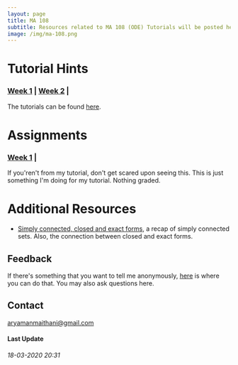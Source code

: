 ```yaml
---
layout: page
title: MA 108
subtitle: Resources related to MA 108 (ODE) Tutorials will be posted here
image: /img/ma-108.png
---
```


# Tutorial Hints 
### [Week 1](https://github.com/aryamanmaithani/ma-108-tut/blob/master/Hints/sheet-1.pdf) | [Week 2](https://github.com/aryamanmaithani/ma-108-tut/blob/master/Hints/sheet-2.pdf) |
The tutorials can be found [here](http://www.math.iitb.ac.in/~preeti/ma108-2019/root_2016.pdf). 

# Assignments
### [Week 1](https://github.com/aryamanmaithani/ma-108-tut/blob/master/Assignments/week-1.pdf) |
If you'ren't from my tutorial, don't get scared upon seeing this. This is just something I'm doing for my tutorial. Nothing graded.

# Additional Resources
<!-- * [Extra questions](https://github.com/aryamanmaithani/ma-106-tut/blob/master/Additional%20Resources/Extra%20questions.pdf) -->
* [Simply connected, closed and exact forms](https://github.com/aryamanmaithani/ma-108-tut/blob/master/Additional%20resources/closed-exact-simply-connected.pdf), a recap of simply connected sets. Also, the connection between closed and exact forms.

## Feedback
If there's something that you want to tell me anonymously, [here](https://forms.gle/nif2qPuB7GfSbqxt5) is where you can do that. You may also ask questions here.   
<!-- [Here](/tuts/ma-108/responses) are my responses to some of your responses.-->

## Contact
[aryamanmaithani@gmail.com](mailto:aryamanmaithani@gmail.com)  

#### Last Update
###### 18-03-2020 20:31